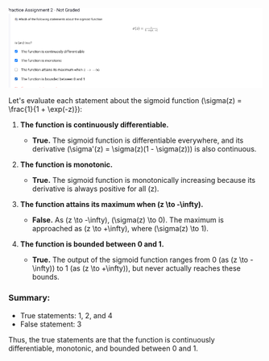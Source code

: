 ![alt text](image-9.png)

Let's evaluate each statement about the sigmoid function \(\sigma(z) = \frac{1}{1 + \exp(-z)}\):

1. **The function is continuously differentiable.**
   - **True.** The sigmoid function is differentiable everywhere, and its derivative \(\sigma'(z) = \sigma(z)(1 - \sigma(z))\) is also continuous.

2. **The function is monotonic.**
   - **True.** The sigmoid function is monotonically increasing because its derivative is always positive for all \(z\).

3. **The function attains its maximum when \(z \to -\infty\).**
   - **False.** As \(z \to -\infty\), \(\sigma(z) \to 0\). The maximum is approached as \(z \to +\infty\), where \(\sigma(z) \to 1\).

4. **The function is bounded between 0 and 1.**
   - **True.** The output of the sigmoid function ranges from 0 (as \(z \to -\infty\)) to 1 (as \(z \to +\infty\)), but never actually reaches these bounds.

### Summary:
- True statements: 1, 2, and 4
- False statement: 3

Thus, the true statements are that the function is continuously differentiable, monotonic, and bounded between 0 and 1.